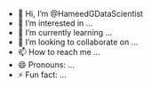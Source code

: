 - 👋 Hi, I’m @HameedGDataScientist
- 👀 I’m interested in ...
- 🌱 I’m currently learning ...
- 💞️ I’m looking to collaborate on ...
- 📫 How to reach me ...
- 😄 Pronouns: ...
- ⚡ Fun fact: ...

<!---
HameedGDataScientist/HameedGDataScientist is a ✨ special ✨ repository because its `README.md` (this file) appears on your GitHub profile.
You can click the Preview link to take a look at your changes.
--->
